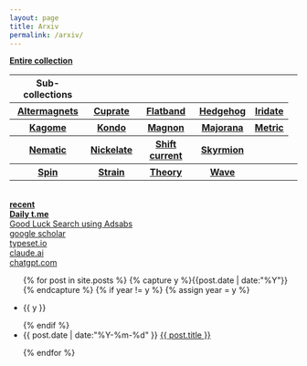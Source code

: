 ```yaml
---
layout: page
title: Arxiv
permalink: /arxiv/
---
```

 
  <a href="../../entire-collection"><b>   Entire collection  </b></a>
  <br>
  
  <table>
      <tr>
        <th>Sub-collections</th>
        <th></th>
        <th></th>
        <th></th>
        <th></th>
    </tr>
    <tr>
        <th><a href="../arxiv/altermagnet">Altermagnets</a></th>
        <th><a href="../arxiv/cuprate">Cuprate</a></th>
        <th><a href="../arxiv/flat">Flatband</a></th>
        <th><a href="../arxiv/hedgehog">Hedgehog</a></th>
        <th><a href="../arxiv/iridate">Iridate</a></th>
    </tr>
    <tr>
        <th><a href="../arxiv/kagome">Kagome</a></th>
        <th><a href="../arxiv/kondo">Kondo</a></th>
        <th><a href="../arxiv/magnon">Magnon</a></th>
        <th><a href="../arxiv/majorana">Majorana</a></th>
        <th><a href="../arxiv/metric">Metric</a></th>
    </tr>
    <tr>
       <th><a href="../arxiv/nematic">Nematic</a></th>
       <th><a href="../arxiv/nickelate">Nickelate</a></th>
      <th><a href="../arxiv/shiftcurrent">Shift current</a></th>
       <th><a href="../arxiv/skyrmion">Skyrmion</a></th>
       <th></th>
    </tr>
    <tr>
       <th><a href="../arxiv/spin">Spin</a></th>
       <th><a href="../arxiv/strain">Strain</a></th>
       <th><a href="../arxiv/theory">Theory</a></th>
       <th><a href="../arxiv/wave">Wave</a></th>
       <th></th>
       <th></th>
    </tr>
</table>
  <br>
  <a href="../arxiv/recent"><b>   recent </b></a>
  <br>
  <a href="https://jinhong-park.github.io/t_me"><b> Daily t.me </b></a>
  <br>
  <a href="#" onclick="window.open('https://ui.adsabs.harvard.edu', '_blank', 'width=1000,height=600');"> Good Luck Search using Adsabs </a>
  <br>
  <a href="#" onclick="window.open('https://scholar.google.com', '_blank', 'width=1000,height=600');"> google scholar </a>
  <br>
  <a href="#" onclick="window.open('https://typeset.io', '_blank', 'width=1000,height=600');"> typeset.io </a>
  <br>
  <a href="#" onclick="window.open('https://claude.ai', '_blank', 'width=1000,height=600');"> claude.ai </a>
  <br>
  <a href="#" onclick="window.open('https://chatgpt.com', '_blank', 'width=1000,height=600');"> chatgpt.com </a>
  <br>
   
<ul class="listing">
{% for post in site.posts %}
  {% capture y %}{{post.date | date:"%Y"}}{% endcapture %}
  {% if year != y %}
    {% assign year = y %}
    <li class="listing-seperator"><p>{{ y }}</p></li>
  {% endif %}
  <li class="listing-item">
 <time datetime="{{ post.date | date:"%Y-%m-%d" }}">{{ post.date | date:"%Y-%m-%d" }}</time> 
    <a href="{{ post.url }}" title="{{ post.title }}">{{ post.title }}</a>
  </li>

{% endfor %}
</ul>
